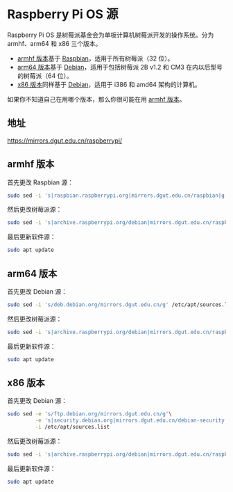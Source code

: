 # Raspberry Pi OS 源

Raspberry Pi OS 是树莓派基金会为单板计算机树莓派开发的操作系统。分为 armhf、arm64 和 x86 三个版本。

* [armhf 版本](#armhf-版本)基于 [Raspbian](raspbian.md)，适用于所有树莓派（32 位）。
* [arm64 版本](#arm64-版本)基于 [Debian](debian.md)，适用于包括树莓派 2B v1.2 和 CM3 在内以后型号的树莓派（64 位）。
* [x86 版本](#x86-版本)同样基于 [Debian](debian.md)，适用于 i386 和 amd64 架构的计算机。

<div class="info">

如果你不知道自己在用哪个版本，那么你很可能在用 [armhf 版本](#armhf-版本)。
</div>

## 地址

https://mirrors.dgut.edu.cn/raspberrypi/

## armhf 版本

首先更改 Raspbian 源：

```bash
sudo sed -i 's|raspbian.raspberrypi.org|mirrors.dgut.edu.cn/raspbian|g' /etc/apt/sources.list
```

然后更改树莓派源：

```bash
sudo sed -i 's|archive.raspberrypi.org/debian|mirrors.dgut.edu.cn/raspberrypi|g' /etc/apt/sources.list.d/raspi.list
```

最后更新软件源：

```bash
sudo apt update
```

## arm64 版本

首先更改 Debian 源：

```bash
sudo sed -i 's/deb.debian.org/mirrors.dgut.edu.cn/g' /etc/apt/sources.list
```

然后更改树莓派源：

```bash
sudo sed -i 's|archive.raspberrypi.org/debian|mirrors.dgut.edu.cn/raspberrypi|g' /etc/apt/sources.list.d/raspi.list
```

最后更新软件源：

```bash
sudo apt update
```

## x86 版本

首先更改 Debian 源：

```bash
sudo sed -e 's/ftp.debian.org/mirrors.dgut.edu.cn/g'\
         -e 's|security.debian.org|mirrors.dgut.edu.cn/debian-security|g'\
         -i /etc/apt/sources.list
```

然后更改树莓派源：

```bash
sudo sed -i 's|archive.raspberrypi.org/debian|mirrors.dgut.edu.cn/raspberrypi|g' /etc/apt/sources.list.d/raspi.list
```

最后更新软件源：

```bash
sudo apt update
```
